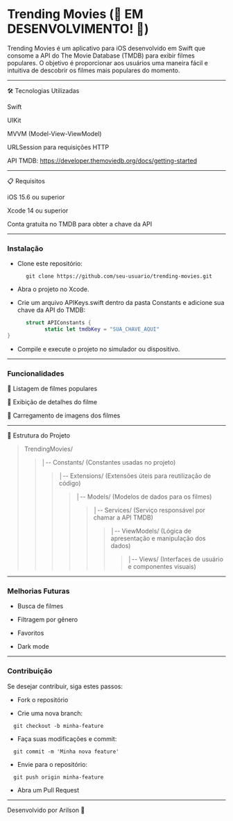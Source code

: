 # Trending Movies (🚧 EM DESENVOLVIMENTO! 🚧)

Trending Movies é um aplicativo para iOS desenvolvido em Swift que consome a API do The Movie Database (TMDB) para exibir filmes populares. O objetivo é proporcionar aos usuários uma maneira fácil e intuitiva de descobrir os filmes mais populares do momento.

---

🛠 Tecnologias Utilizadas

Swift

UIKit

MVVM (Model-View-ViewModel)

URLSession para requisições HTTP

API TMDB: https://developer.themoviedb.org/docs/getting-started

---

📋 Requisitos

iOS 15.6 ou superior

Xcode 14 ou superior

Conta gratuita no TMDB para obter a chave da API

---


### Instalação

- Clone este repositório:

```
      git clone https://github.com/seu-usuario/trending-movies.git
```

- Abra o projeto no Xcode.

- Crie um arquivo APIKeys.swift dentro da pasta Constants e adicione sua chave da API do TMDB:

```swift
      struct APIConstants {
            static let tmdbKey = "SUA_CHAVE_AQUI"
}
```

- Compile e execute o projeto no simulador ou dispositivo.

---

### Funcionalidades

🚧 Listagem de filmes populares

🚧 Exibição de detalhes do filme

🚧 Carregamento de imagens dos filmes

---

📂 Estrutura do Projeto

> TrendingMovies/
> > │-- Constants/ (Constantes usadas no projeto)
> > > │-- Extensions/ (Extensões úteis para reutilização de código)
> > > > │-- Models/ (Modelos de dados para os filmes)
> > > > > │-- Services/ (Serviço responsável por chamar a API TMDB)
> > > > > > │-- ViewModels/ (Lógica de apresentação e manipulação dos dados)
> > > > > > > │-- Views/ (Interfaces de usuário e componentes visuais)

---

### Melhorias Futuras 

- Busca de filmes

- Filtragem por gênero

- Favoritos

- Dark mode

---

### Contribuição

Se desejar contribuir, siga estes passos:

- Fork o repositório

- Crie uma nova branch: 
```
  git checkout -b minha-feature
```

- Faça suas modificações e commit: 
```
  git commit -m 'Minha nova feature'
```

- Envie para o repositório: 
```
  git push origin minha-feature
```

- Abra um Pull Request

---

Desenvolvido por Arilson 🚀
